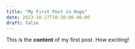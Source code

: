 ```yaml
---
title: "My First Post in Hugo"
date: 2023-10-27T10:30:00-06:00
draft: false
---
```


This is the **content** of my first post. How exciting!